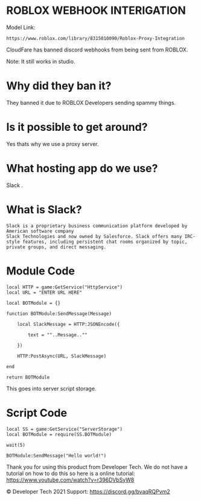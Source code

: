 # ROBLOX WEBHOOK INTERIGATION

Model Link:
```
https://www.roblox.com/library/8315010090/Roblox-Proxy-Integration
```
CloudFare has banned discord webhooks from being sent from ROBLOX. 

Note: It still works in studio.


# Why did they ban it?
They banned it due to ROBLOX Developers sending spammy things.


# Is it possible to get around?
Yes thats why we use a proxy server.

# What hosting app do we use?
Slack .

# What is Slack?
```
Slack is a proprietary business communication platform developed by American software company 
Slack Technologies and now owned by Salesforce. Slack offers many IRC-style features, including persistent chat rooms organized by topic,
private groups, and direct messaging.
```

# Module Code
```
local HTTP = game:GetService("HttpService")
local URL = "ENTER URL HERE"

local BOTModule = {}

function BOTModule:SendMessage(Message)
	
	local SlackMessage = HTTP:JSONEncode({
		
		text = ""..Message..""
		
	})
	
	HTTP:PostAsync(URL, SlackMessage)
	
end

return BOTModule
```
This goes into server script storage.

# Script Code
```
local SS = game:GetService("ServerStorage")
local BOTModule = require(SS.BOTModule)

wait(5)

BOTModule:SendMessage("Hello world!")
```

Thank you for using this product from Developer Tech.
We do not have a tutorial on how to do this so here is a online tutorial: https://www.youtube.com/watch?v=r396DVbSyW8

©️ Developer Tech 2021
Support: https://discord.gg/bvaqRQPvm2
